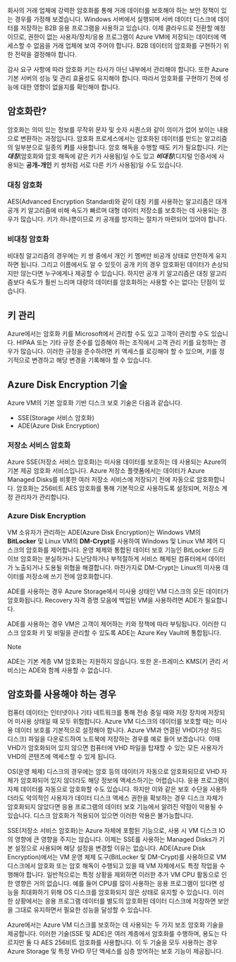 회사의 거래 업체에 강력한 암호화를 통해 거래 데이터를 보호해야 하는 보안 정책이 있는 경우를 가정해 보겠습니다. Windows 서버에서 실행되며 서버 데이터 디스크에 데이터를 저장하는 B2B 응용 프로그램을 사용하고 있습니다. 이제 클라우드로 전환할 예정이므로, 권한이 없는 사용자/장치/응용 프로그램이 Azure VM에 저장되는 데이터에 액세스할 수 없음을 거래 업체에 보여 주어야 합니다. B2B 데이터의 암호화를 구현하기 위한 전략을 결정해야 합니다.

감사 요구 사항에 따라 암호화 키는 타사가 아닌 내부에서 관리해야 합니다. 또한 Azure 기본 서버의 성능 및 관리 효율성도 유지해야 합니다. 따라서 암호화를 구현하기 전에 성능에 대한 영향이 없을지를 확인해야 합니다.

## <a name="what-is-encryption"></a>암호화란?

암호화는 의미 있는 정보를 무작위 문자 및 숫자 시퀀스와 같이 의미가 없어 보이는 내용으로 변환하는 과정입니다. 암호화 프로세스에서는 암호화된 데이터를 만드는 알고리즘의 일부분으로 일종의 **키**를 사용합니다. 암호 해독을 수행할 때도 키가 필요합니다. 키는 **_대칭_**(암호화와 암호 해독에 같은 키가 사용됨)일 수도 있고 **_비대칭_**(디지털 인증서에 사용되는 **공개-개인** 키 쌍처럼 서로 다른 키가 사용됨)일 수도 있습니다.

### <a name="symmetric-encryption"></a>대칭 암호화

AES(Advanced Encryption Standard)와 같이 대칭 키를 사용하는 알고리즘은 대개 공개 키 알고리즘에 비해 속도가 빠르며 대형 데이터 저장소를 보호하는 데 사용되는 경우가 많습니다. 키가 하나뿐이므로 키 공개를 방지하는 절차가 마련되어 있어야 합니다.

### <a name="asymmetric-encryption"></a>비대칭 암호화

비대칭 알고리즘의 경우에는 키 쌍 중에서 개인 키 멤버만 비공개 상태로 안전하게 유지하면 됩니다. 그리고 이름에서도 알 수 있듯이 공개 키의 경우 암호화된 데이터가 손상되지만 않는다면 누구에게나 제공할 수 있습니다. 하지만 공개 키 알고리즘은 대칭 알고리즘보다 속도가 훨씬 느리며 대량의 데이터를 암호화하는 사용할 수는 없다는 단점이 있습니다.

## <a name="key-management"></a>키 관리

Azure에서는 암호화 키를 Microsoft에서 관리할 수도 있고 고객이 관리할 수도 있습니다. HIPAA 또는 기타 규정 준수를 입증해야 하는 조직에서 고객 관리 키를 요청하는 경우가 많습니다. 이러한 규정을 준수하려면 키 액세스를 로깅해야 할 수 있으며, 키를 정기적으로 변경하고 해당 변경을 기록해야 할 수 있습니다.

## <a name="azure-disk-encryption-technologies"></a>Azure Disk Encryption 기술

Azure VM의 기본 암호화 기반 디스크 보호 기술은 다음과 같습니다.

- SSE(Storage 서비스 암호화)
- ADE(Azure Disk Encryption)

### <a name="storage-service-encryption"></a>저장소 서비스 암호화

Azure SSE(저장소 서비스 암호화)는 미사용 데이터를 보호하는 데 사용되는 Azure의 기본 제공 암호화 서비스입니다. Azure 저장소 플랫폼에서는 데이터가 Azure Managed Disks를 비롯한 여러 저장소 서비스에 저장되기 전에 자동으로 암호화합니다. 암호화는 256비트 AES 암호화를 통해 기본적으로 사용하도록 설정되며, 저장소 계정 관리자가 관리합니다.

### <a name="azure-disk-encryption"></a>Azure Disk Encryption

VM 소유자가 관리하는 ADE(Azure Disk Encryption)는 Windows VM의 **BitLocker** 및 Linux VM의 **DM-Crypt**를 사용하여 Windows 및 Linux VM 제어 디스크의 암호화를 제어합니다. 운영 체제와 통합된 데이터 보호 기능인 BitLocker 드라이브 암호화는 분실하거나 도난당하거나 부적절하게 서비스 해제된 컴퓨터에서 데이터가 노출되거나 도용될 위협을 해결합니다. 마찬가지로 DM-Crypt는 Linux의 미사용 데이터를 저장소에 쓰기 전에 암호화합니다.

ADE를 사용하는 경우 Azure Storage에서 미사용 상태인 VM 디스크의 모든 데이터가 암호화됩니다. Recovery 자격 증명 모음에 백업된 VM을 사용하려면 ADE가 필요합니다.

ADE를 사용하는 경우 VM은 고객이 제어하는 키와 정책에 따라 부팅됩니다. 이러한 디스크 암호화 키 및 비밀을 관리할 수 있도록 ADE는 Azure Key Vault에 통합됩니다.

> [!NOTE] 
> ADE는 기본 계층 VM 암호화는 지원하지 않습니다. 또한 온-프레미스 KMS(키 관리 서비스)는 ADE와 함께 사용할 수 없습니다.

## <a name="when-to-use-encryption"></a>암호화를 사용해야 하는 경우

컴퓨터 데이터는 인터넷이나 기타 네트워크를 통해 전송 중일 때와 저장 장치에 저장되어 미사용 상태일 때 모두 위험합니다. Azure VM 디스크의 데이터를 보호할 때는 미사용 데이터 보호를 기본적으로 설정해야 합니다. Azure VM과 연결된 VHD(가상 하드 디스크) 파일을 다운로드하여 노트북에 저장하는 경우를 예로 들어 보겠습니다. 이때 VHD가 암호화되어 있지 않으면 컴퓨터에 VHD 파일을 탑재할 수 있는 모든 사용자가 VHD의 콘텐츠에 액세스할 수 있게 됩니다.

OS(운영 체제) 디스크의 경우에는 암호 등의 데이터가 자동으로 암호화되므로 VHD 자체가 암호화되어 있지 않더라도 해당 정보에 액세스하기는 어렵습니다. 응용 프로그램이 자체 데이터를 자동으로 암호화할 수도 있습니다. 하지만 이와 같은 보호 수단을 사용하더라도 악의적인 사용자가 데이터 디스크 액세스 권한을 확보하는 경우 디스크 자체가 암호화되지 않았다면 응용 프로그램의 데이터 보호 기능에서 알려진 약점이 악용될 수 있습니다. 디스크 암호화가 적용되어 있으면 이러한 악용은 불가능합니다.

SSE(저장소 서비스 암호화)는 Azure 자체에 포함된 기능으로, 사용 시 VM 디스크 IO의 영향에 큰 영향을 주지는 않습니다. 이제는 SSE를 사용하는 Managed Disks가 기본 설정으로 사용되며 해당 설정을 변경할 이유는 없습니다. ADE(Azure Disk Encryption)에서는 VM 운영 체제 도구(BitLocker 및 DM-Crypt)를 사용하므로 VM 디스크에서 암호화 또는 암호 해독이 수행되고 있을 때 VM 자체에서도 특정 작업을 수행해야 합니다. 일반적으로는 특정 상황을 제외하면 이러한 추가 VM CPU 활동으로 인한 영향은 거의 없습니다. 예를 들어 CPU를 많이 사용하는 응용 프로그램이 있다면 성능을 최대화하기 위해 OS 디스크를 암호화되지 않은 상태로 유지할 수 있습니다. 이러한 상황에서는 응용 프로그램 데이터를 별도의 암호화된 데이터 디스크에 저장하면 보안을 그대로 유지하면서 필요한 성능을 달성할 수 있습니다.

Azure에서는 Azure VM 디스크를 보호하는 데 사용되는 두 가지 보조 암호화 기술을 제공합니다. 이러한 기술(SSE 및 ADE)은 여러 계층에서 암호화를 수행하며, 용도는 다르지만 둘 다 AES 256비트 암호화를 사용합니다. 이 두 기술을 모두 사용하는 경우 Azure Storage 및 특정 VHD 무단 액세스를 심층 방어하는 보호 기능이 제공됩니다.
